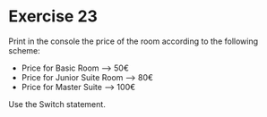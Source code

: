 # Exercise 23

Print in the console the price of the room according to the following scheme:

- Price for Basic Room --> 50€
- Price for Junior Suite Room --> 80€
- Price for Master Suite --> 100€

Use the Switch statement.
